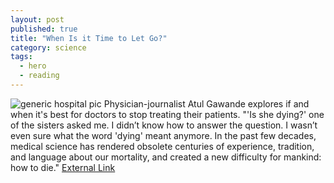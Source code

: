 ```yaml
---
layout: post
published: true
title: "When Is it Time to Let Go?"
category: science
tags: 
  - hero
  - reading
---
```


![generic hospital pic](http://farm5.staticflickr.com/4039/4295768760_4b5d49372e_o.jpg)
Physician-journalist Atul Gawande explores if and when it's best for doctors to stop treating their patients. 
"'Is she dying?' one of the sisters asked me. I didn’t know how to answer the question. I wasn’t even sure what the word 'dying' meant anymore. In the past few decades, medical science has rendered obsolete centuries of experience, tradition, and language about our mortality, and created a new difficulty for mankind: how to die." 
[External Link](http://www.newyorker.com/reporting/2010/08/02/100802fa_fact_gawande?currentPage=all)
